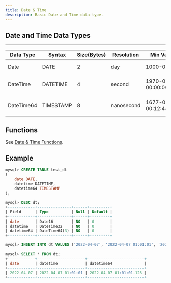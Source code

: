 ```yaml
---
title: Date & Time
description: Basic Date and Time data type.
---
```


## Date and Time Data Types

---
| Data Type   |  Syntax    | Size(Bytes)    |  Resolution | Min Value             | Max Value                     | Description
| ------------|------------| ------- |  ---------- | --------------------- |------------------------------ | ---------------------- |
| Date        |  DATE      | 2 |  day        | 1000-01-01            | 9999-12-31                    | YYYY-MM-DD             |
| DateTime    |  DATETIME  | 4 |  second     | 1970-01-01 00:00:00   | 2105-12-31 23:59:59           | YYYY-MM-DD hh:mm:ss    |
| DateTime64  |  TIMESTAMP | 8 |  nanosecond | 1677-09-21 00:12:44.000 | 2262-04-11 23:47:16.854     | YYYY-MM-DD hh:mm:ss.ff |

## Functions

See [Date & Time Functions](/doc/reference/functions/datetime-functions).

## Example
```sql
mysql> CREATE TABLE test_dt
(
    date DATE,
    datetime DATETIME,
    datetime64 TIMESTAMP 
);

mysql> DESC dt;
+------------+---------------+------+---------+
| Field      | Type          | Null | Default |
+------------+---------------+------+---------+
| date       | Date16        | NO   | 0       |
| datetime   | DateTime32    | NO   | 0       |
| datetime64 | DateTime64(3) | NO   | 0       |
+------------+---------------+------+---------+

mysql> INSERT INTO dt VALUES ('2022-04-07', '2022-04-07 01:01:01', '2022-04-07 01:01:01.123');

mysql> SELECT * FROM dt;
+------------+---------------------+-------------------------+
| date       | datetime            | datetime64              |
+------------+---------------------+-------------------------+
| 2022-04-07 | 2022-04-07 01:01:01 | 2022-04-07 01:01:01.123 |
+------------+---------------------+-------------------------+
```
